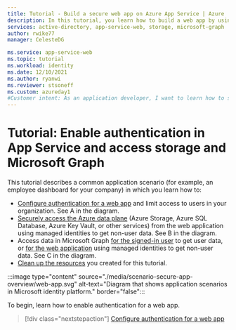 ```yaml
---
title: Tutorial - Build a secure web app on Azure App Service | Azure
description: In this tutorial, you learn how to build a web app by using Azure App Service, enable authentication, call Azure Storage, and call Microsoft Graph. 
services: active-directory, app-service-web, storage, microsoft-graph
author: rwike77
manager: CelesteDG

ms.service: app-service-web
ms.topic: tutorial
ms.workload: identity
ms.date: 12/10/2021
ms.author: ryanwi
ms.reviewer: stsoneff
ms.custom: azureday1
#Customer intent: As an application developer, I want to learn how to secure access to a web app running on Azure App Service.
---
```


# Tutorial: Enable authentication in App Service and access storage and Microsoft Graph

This tutorial describes a common application scenario (for example, an employee dashboard for your company) in which you learn how to:

- [Configure authentication for a web app](scenario-secure-app-authentication-app-service.md) and limit access to users in your organization. See A in the diagram.
- [Securely access the Azure data plane](scenario-secure-app-access-storage.md) (Azure Storage, Azure SQL Database, Azure Key Vault, or other services) from the web application using managed identities to get non-user data. See B in the diagram.
- Access data in Microsoft Graph [for the signed-in user](scenario-secure-app-access-microsoft-graph-as-user.md) to get user data, or [for the web application](scenario-secure-app-access-microsoft-graph-as-app.md) using managed identities to get non-user data. See C in the diagram.
- [Clean up the resources](scenario-secure-app-clean-up-resources.md) you created for this tutorial.

:::image type="content" source="./media/scenario-secure-app-overview/web-app.svg" alt-text="Diagram that shows application scenarios in Microsoft identity platform." border="false":::

To begin, learn how to enable authentication for a web app.

> [!div class="nextstepaction"]
> [Configure authentication for a web app](scenario-secure-app-authentication-app-service.md)
